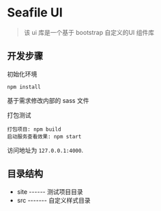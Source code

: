 
# Seafile UI 
> 该 ui 库是一个基于 bootstrap 自定义的UI 组件库

## 开发步骤

初始化环境

```
npm install
```

基于需求修改内部的 sass 文件

打包测试

```
打包项目: npm build
启动服务查看效果: npm start
```

访问地址为 `127.0.0.1:4000`.


## 目录结构
* site ------ 测试项目目录
* src ------- 自定义样式目录

